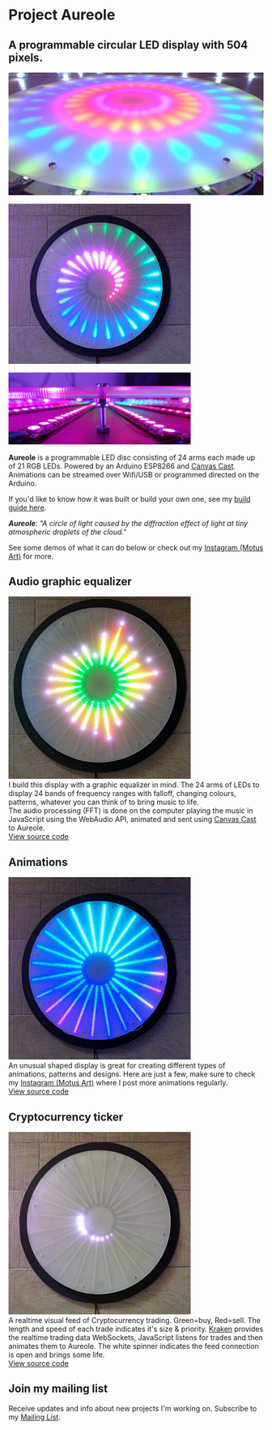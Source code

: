 # Project Aureole
## A programmable circular LED display with 504 pixels.
![Project Aureole](./photos/Project-Aureole.jpg "Project Aureole")

![Project Aureole LED disc](./photos/Light-spiral.gif "Project Aureole LED disc")

![Project Aureole LED disc](./photos/Inside.png "Project Aureole LED disc")

**Aureole** is a programmable LED disc consisting of 24 arms each made up of 21 RGB LEDs. Powered by an Arduino ESP8266 and [Canvas Cast](https://github.com/owenmcateer/canvas-cast). Animations can be streamed over Wifi/USB or programmed directed on the Arduino.

If you'd like to know how it was built or build your own one, see my [build guide here](./how-to-build/README.md).

_**Aureole**: "A circle of light caused by the diffraction effect of light at tiny atmospheric droplets of the cloud."_

See some demos of what it can do below or check out my [Instagram (Motus Art)](https://www.instagram.com/motus_art/) for more.

## Audio graphic equalizer
![Audio graphic equalizer on Aureole](./graphic-equalizer/gEq.gif "Audio graphic equalizer on Aureole")  
I build this display with a graphic equalizer in mind. The 24 arms of LEDs to display 24 bands of frequency ranges with falloff, changing colours, patterns, whatever you can think of to bring music to life.   
The audio processing (FFT) is done on the computer playing the music in JavaScript using the WebAudio API, animated and sent using [Canvas Cast](https://github.com/owenmcateer/canvas-cast) to Aureole.  
[View source code](./graphic-equalizer/equalizer.js)


## Animations
![Animations on Aureole](./animations/Animations.gif "Animations on Aureole")  
An unusual shaped display is great for creating different types of animations, patterns and designs. Here are just a few, make sure to check my [Instagram (Motus Art)](https://www.instagram.com/motus_art/) where I post more animations regularly.  
[View source code](./animations/)


## Cryptocurrency ticker
![Cryptocurrency ticker](./crypto-ticker/Crypto-tracker-demo.gif "Cryptocurrency ticket on Aureole")  
A realtime visual feed of Cryptocurrency trading. Green=buy, Red=sell. The length and speed of each trade indicates it's size & priority. [Kraken](https://docs.kraken.com/websockets/) provides the realtime trading data WebSockets, JavaScript listens for trades and then animates them to Aureole. The white spinner indicates the feed connection is open and brings some life.  
[View source code](./crypto-ticker/crypto-ticker.js)


## Join my mailing list
Receive updates and info about new projects I'm working on. Subscribe to my [Mailing List](https://github.us17.list-manage.com/subscribe?u=c52203446e94cb797253d941c&id=6b37dd911e).